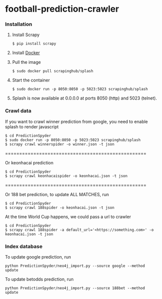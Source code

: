 # football-prediction-crawler

###  Installation

1. Install Scrapy
    ```
    $ pip install scrapy
    ```

2. Install [Docker](https://www.digitalocean.com/community/tutorials/how-to-install-docker-compose-on-ubuntu-16-04)

3. Pull the image
    ```
    $ sudo docker pull scrapinghub/splash
    ```
4. Start the container
    ```
    $ sudo docker run -p 8050:8050 -p 5023:5023 scrapinghub/splash
    ```

5. Splash is now available at 0.0.0.0 at ports 8050 (http) and 5023 (telnet).

### Crawl data

If you want to crawl winner prediction from google, you need to enable splash to render javascript
    
    $ cd PredictionSpyder
    $ sudo docker run -p 8050:8050 -p 5023:5023 scrapinghub/splash
    $ scrapy crawl winnerspider -o winner.json -t json

==================================================

Or keonhacai prediction

    $ cd PredictionSpyder
    $ scrapy crawl keonhacaispider -o keonhacai.json -t json

==================================================

Or 188 bet prediction, to update ALL MATCHES, run

    $ cd PredictionSpyder
    $ scrapy crawl 188spider -o keonhacai.json -t json

At the time World Cup happens, we could pass a url to crawler
    
    $ cd PredictionSpyder
    $ scrapy crawl 188spider -a default_url='<https://something.com>' -o keonhacai.json -t json


    
### Index database

To update google prediction, run

    python PredictionSpyder/neo4j_import.py --source google --method update
    
To update betodds prediction, run

    python PredictionSpyder/neo4j_import.py --source 188bet --method update
